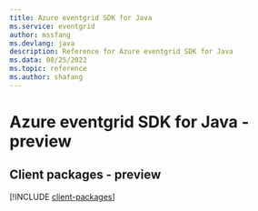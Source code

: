 ```yaml
---
title: Azure eventgrid SDK for Java
ms.service: eventgrid
author: mssfang
ms.devlang: java
description: Reference for Azure eventgrid SDK for Java
ms.data: 08/25/2022
ms.topic: reference
ms.author: shafang
---
```

# Azure eventgrid SDK for Java - preview

## Client packages - preview
[!INCLUDE [client-packages](eventgrid-client-index.md)]